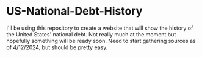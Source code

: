 # US-National-Debt-History
I'll be using this repository to create a website that will show the history of the United States' national debt. Not really much at the moment but hopefully something will be ready soon. Need to start gathering sources as of 4/12/2024, but should be pretty easy. 